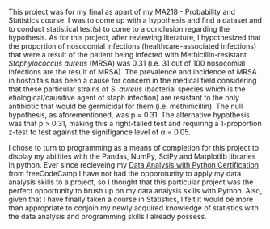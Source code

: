 This project was for my final as apart of my MA218 - Probability and Statistics course. I was to come up with a hypothesis and find a dataset and 
to conduct statistical test(s) to come to a conclusion regarding the hypothesis. As for this project, after reviewing literature, I hypothesized 
that the proportion of nosocomial infections (healthcare-associated infections) that were a result of the patient being infected with Methicillin-resistant 
*Staphylococcus aureus* (MRSA) was 0.31 (i.e. 31 out of 100 nosocomial infections are the result of MRSA). The prevalence and incidence of
MRSA in hostpitals has been a cause for concern in the medical field considering that these particular strains of *S. aureus* (bacterial species 
which is the etiological/causitive agent of staph infection) are resistant to the only antibiotic that would be germicidal for them (i.e. methinicillin).
The null hypothesis, as aforementioned, was p = 0.31.
The alternative hypothesis was that p > 0.31, making this a right-tailed test and requiring a 1-proportion z-test to test against the signifigance level of
α = 0.05. 

I chose to turn to programming as a means of completion for this project to display my abilities with the Pandas, NumPy, SciPy and Matplotlib libraries in 
python. Ever since recieveing my [Data Analysis with Python Certification](https://www.freecodecamp.org/certification/danielpintard/data-analysis-with-python-v7) from freeCodeCamp
I have not had the opporotunity to apply my data analysis skills to a project, so I thought that this particular project was the perfect opportunity to brush
up on my data analysis skills with Python. Also, given that I have finally taken a course in Statistics, I felt it would be more than appropriate to conjoin my newly acquired knowledge of statistics with the data analysis and programming skills I already possess. 
